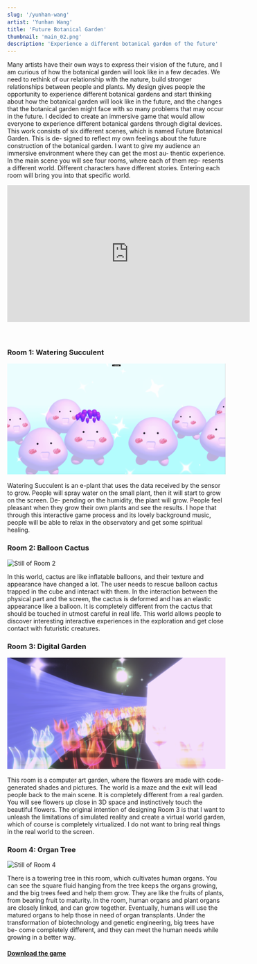 ```yaml
---
slug: '/yunhan-wang'
artist: 'Yunhan Wang'
title: 'Future Botanical Garden'
thumbnail: 'main_02.png'
description: 'Experience a different botanical garden of the future'
---
```


Many artists have their own ways to express their vision of the future, and I am curious of how the botanical garden will look like in a few decades. We need to rethink of our relationship with the nature, build stronger relationships between people and plants. My design gives people the opportunity to experience different botanical gardens and start thinking about how the botanical garden will look like in the future, and the changes that the botanical garden might face with so many problems that may occur in the future. I decided to create an immersive game that would allow everyone to experience different botanical gardens through digital devices. This work consists of six different scenes, which is named Future Botanical Garden. This is de- signed to reflect my own feelings about the future construction of the botanical garden. I want to give my audience an immersive environment where they can get the most au- thentic experience. In the main scene you will see four rooms, where each of them rep- resents a different world. Different characters have different stories. Entering each room will bring you into that specific world.

<div class="iframe-wrapper">
<iframe width="560" height="315" src="https://www.youtube.com/embed/7XaQH5GANH8" frameborder="0" allow="accelerometer; autoplay; clipboard-write; encrypted-media; gyroscope; picture-in-picture" allowfullscreen></iframe>
</div>

<br />

<br />

### Room 1: Watering Succulent

![Still of Room 1](s1.png)

Watering Succulent is an e-plant that uses the data received by the sensor to grow. People will spray water on the small plant, then it will start to grow on the screen. De- pending on the humidity, the plant will grow. People feel pleasant when they grow their own plants and see the results. I hope that through this interactive game process and its lovely background music, people will be able to relax in the observatory and get some spiritual healing.

### Room 2: Balloon Cactus

![Still of Room 2](s2.png)

In this world, cactus are like inflatable balloons, and their texture and appearance have changed a lot. The user needs to rescue balloon cactus trapped in the cube and interact with them. In the interaction between the physical part and the screen, the cactus is deformed and has an elastic appearance like a balloon. It is completely different from the cactus that should be touched in utmost careful in real life. This world allows people to discover interesting interactive experiences in the exploration and get close contact with futuristic creatures.

### Room 3: Digital Garden

![Still of Room 3](s3.png)

This room is a computer art garden, where the flowers are made with code-generated shades and pictures. The world is a maze and the exit will lead people back to the main scene. It is completely different from a real garden. You will see flowers up close in 3D space and instinctively touch the beautiful flowers. The original intention of designing Room 3 is that I want to unleash the limitations of simulated reality and create a virtual world garden, which of course is completely virtualized. I do not want to bring real things in the real world to the screen.

### Room 4: Organ Tree

![Still of Room 4](s4.png)

There is a towering tree in this room, which cultivates human organs. You can see the square fluid hanging from the tree keeps the organs growing, and the big trees feed and help them grow. They are like the fruits of plants, from bearing fruit to maturity. In the room, human organs and plant organs are closely linked, and can grow together. Eventually, humans will use the matured organs to help those in need of organ transplants. Under the transformation of biotechnology and genetic engineering, big trees have be- come completely different, and they can meet the human needs while growing in a better way.

#### [Download the game](https://blueginger.itch.io/future-botanical-garden)
